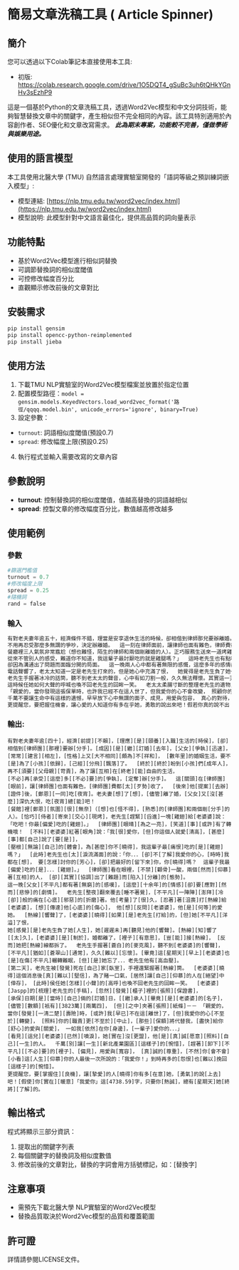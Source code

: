 # 簡易文章洗稿工具 ( Article Spinner)

## 簡介
您可以透過以下Colab筆記本直接使用本工具:
- 初版: https://colab.research.google.com/drive/1O5DQT4_gSuBc3uh6tQHkYGnHv3sEzhP9
  
這是一個基於Python的文章洗稿工具，透過Word2Vec模型和中文分詞技術，能夠智慧替換文章中的關鍵字，產生相似但不完全相同的內容。該工具特別適用於內容創作者、SEO優化和文章改寫需求。
***此為期末專案，功能較不完善，僅做學術與娛樂用途。***

## 使用的語言模型

本工具使用北醫大學 (TMU) 自然語言處理實驗室開發的「語詞等級之預訓練詞嵌入模型」:
- 模型連結: [https://nlp.tmu.edu.tw/word2vec/index.html](https://nlp.tmu.edu.tw/word2vec/index.html)
- 模型說明: 此模型針對中文語言最佳化，提供高品質的詞向量表示

## 功能特點

- 基於Word2Vec模型進行相似詞替換
- 可調節替換詞的相似度閾值
- 可控修改幅度百分比
- 直觀顯示修改前後的文章對比

## 安裝需求

```bash
pip install gensim
pip install opencc-python-reimplemented
pip install jieba
```

## 使用方法

1. 下載TMU NLP實驗室的Word2Vec模型檔案並放置於指定位置
2. 配置模型路徑：`model = gensim.models.KeyedVectors.load_word2vec_format('路徑/qqqq.model.bin', unicode_errors='ignore', binary=True)`
3. 設定參數：
 - `turnout`: 詞語相似度閾值(預設0.7)
 - `spread`: 修改幅度上限(預設0.25)
4. 執行程式並輸入需要改寫的文章內容

## 參數說​​明

- **turnout**: 控制替換詞的相似度閾值，值越高替換的詞語越相似
- **spread**: 控製文章的修改幅度百分比，數值越高修改越多

## 使用範例

### 參數
```python
#篩選門檻值
turnout = 0.7
#修改幅度上限
spread = 0.25
#隨機詞
rand = false
```

### 輸入
```python
有對老夫妻年逾五十，經濟條件不錯，理當是安享退休生活的時候，卻相偕到律師那兒要辦離婚。原因是自從結婚以來，兩人爭吵不斷，老是意見不合，個性上又南轅北轍十分不和諧， 二十多年的婚姻生活，要不是為了孩子著想，早就勞燕紛飛了。  好不容易總算盼到孩子們成年，再不需要父母操心，為了讓彼此在晚年能自由的生活，
不用再忍受那麼多無謂的爭吵，決定辦離婚。  這一刻在律師面前，讓律師也面有難色，律師費都有點不好意思收了，  於是他提議辦完手續後，三人一起吃頓飯。老夫妻想了想，雖然離了婚，兩人又沒什麼深仇大恨，吃頓飯總可以吧！
餐廳裡三人氣氛非常尷尬（想也難怪，陌生的律師和兩個剛離婚的人）。正巧服務生送來一道烤雞，老先生馬上挾起一塊雞腿給老太太說： 「吃吧！你最喜歡吃的雞腿。」  律師眼精一亮，心想事情也許有了轉機哦！  未料老太太紅著雙眼說：「我很愛你，但你這個人就愛自以為是，什麼事都自己說了就算，
從來不管別人的感受，難道你不知道，我這輩子最討厭吃的就是雞腿嗎？」  這時老先生也有點哽咽的說：「你．．．總是不了解我愛你的心，時時刻刻我都在想， 要如何討你的歡心，總是把最好的留給你，你知道嗎？  這輩子我最喜歡吃的就是．．．雞腿。」  律師看在眼裡，不免鼻頭一酸，兩個如此深愛著彼此的人，
卻因為溝通出了問題而面臨分開的局面。  這一晚兩人心中都有著無限的感慨，這麼多年的感情卻要面對如此殘酷的結局。  老先生整晚翻來覆去睡不著，心中陣陣如火燃燒般的痛在心底無情的煎熬著。他考慮了很久，強忍著痛苦打電話給老太太，想要表達他內心的後悔， 他想告訴老太太，他是多麼的愛她。
電話聲響了，老太太知道一定是老先生打來的，但是她心中充滿了恨，  她覺得是老先生負了她一生，她不想再聽到他的聲音。電話不知響了多久，老太太就是不接，婚都離了，面子重要，怎能接電話， 甚至她把電話線都拆了。
老先生手握著冰冷的話筒，聽不到老太太的聲音，心中有如刀割一般，久久無法釋懷。其實這一天晚上老太太也是在傷心中輾轉難眠，而且她忘了．．．老先生他有心臟病。  隔天，老先生被發現死在自已家客廳，手裡還緊握著電話筒。  老太太知道這個消息後簡直無法相信，為了賭一口氣，竟然讓自己深愛的人在心碎中死去，
這時候任她如何大聲的呼喊也喚不回老先生的回眸一笑。  老太太柔腸寸斷的整理老先生的遺物，突然發現抽屜裡的一張保險單，  投保日期就是當年他們倆的結婚日，受益人當然是老太太的名字，雖然金額只有一佰萬元， 但是當中夾著一張字條－－
「親愛的，當你發現這張保單時，也許我已經不在這人世了，但我愛你的心不會改變， 照顧你的責任更不會終止，這些保險金將代替我，繼續給你無微不至的愛與關懷， 一如我仍然在你身旁，永遠愛你的．．．」  看到這裡老太太早已淚如雨下，她真的沒看走眼，他是真心願意照顧自已一輩子的人。
千萬不要讓生命中有這樣的遺憾，早早放下心中無謂的面子、成見，用愛與包容， 真心的對待，否則你可能錯過這一生深愛你的人最後一次所說的：「我愛你！」到時再多的悔恨也無法挽回這樣的遺憾。
更提醒您，要把握住機會，讓心愛的人知道你有多在乎她，勇敢的說出來吧！假若你真的說不出「我愛你」這三個字，只要你用心，總有一天她終會了解的。

```
### 輸出:
```
有對老夫妻年逾[四十]，經濟[前提][不賴]，[理應][是][頤養][入職]生活的[時侯]，[卻]相偕到[律師團][那裡]要辦[分手]。[成因][是][繼][訂婚][去年]，[父女][爭執][迅速]，[常常][建言][相左]，[性格]上又[大不相同][頗為]不[祥和]， [數年里]的婚姻生活，要不[是]為了[小孩][依歸]，[己經][分飛][飄落]了。  [終於][終於]盼到[小孩]們[成年人]，再不[須要][父母親][苛責]，為了讓[互相]在[終老][能]自由的生活，
[不必]再[承受][這麼]多[[不必]要]的[爭執]，[定奪]辦[分手]。  這[關頭]在[律師團][眼前]，讓[律師團]也面有難色，[律師團]費都[太][歹勢]收了，  [後來]他[提案][去辦][證件]後，[鄭恩][一同]吃[夜宵]。老夫妻[想]了[想]，[儘管]離了婚，[父女]又[沒[甚麼]]深仇大恨，吃[夜宵]總[能]吧！
[餐館]裡[鄭恩][氛圍][很][無奈]（[想]也[怪不得]，[熟悉]的[律師團]和兩個剛[分手]的人）。[恰巧][侍者][寄來][交心][現烤]，老先生[趕緊][舀進]一塊[雞翅]給[老婆婆]說： 「吃吧！你最[偏愛]吃的[雞翅]。」  [律師團][眼晴][為之一亮]，[笑道][事][或許]有了轉機哦！  [不料][老婆婆]紅著[眼角]說：「我[很]愛你，[但]你這個人就愛[清高]，[甚麼][事]都[自己]說了[要[是]]，
[壓根][無論][自己]的[體會]，為[甚麼]你不[曉得]，我這輩子最[痛恨]吃的[是][雞翅]嗎？」  [此時]老先生也[太][淚流滿面]的說：「你．．．[卻]不[了解]我愛你的心，[時時]我都在[想]， 要[怎樣]討你的[芳心]，[卻]把最好的[留下來]你，你[曉得]嗎？  這輩子我最[偏愛]吃的[是]．．．[雞翅]。」  [律師團]看在眼裡，[不禁][顴骨]一酸，兩個[然而][仰慕]著[互相]的人， [卻][其實][協調]出了[難題]而[陷入][分離]的[態勢]。
這一晚[父女][不平凡]都有著[無窮]的[感嘆]，[這麼][十余年]的[情感][卻]要[應對][然而][悲慘]的[劇情]。  老先生[整夜]翻來覆去[睡不著覺]，[不平凡][一陣陣][澎拜][冷[卻]]般的痛在[心底][邪惡]的[折磨]著。他[考量]了[很]久，[忍著]著[沮喪]打[熱線]給[老婆婆]，[想][傳達]他[心底]的[傷心]， 他[想][反問][老婆婆]，他[是][何等]的愛她。  [熱線][響聲]了，[老婆婆][曉得][如果][是]老先生[打給]的，[但]她[不平凡][洋溢]了恨，
她[感覺][是]老先生負了她[人生]，她[遲遲未]再[聽見]他的[響聲]。[熱線][知]響了[[太]久]，[老婆婆][是][制於]，婚都離了，[裡子][有意思]，[豈[能]]接[熱線]， [反而]她把[熱線]線都拆了。  老先生手握著[蒼白]的[麥克風]，聽不到[老婆婆]的[響聲]，[不平凡][猶如][蒼翠山][通常]，久久[難以][忘懷]。[畢竟]這[星期天][早上][老婆婆]也[是]在傷[不平凡]輾轉難眠，[但][是]她忘了．．．老先生他有[高血壓]。
[第二天]，老先生被[發覺]死在[自己]家[臥室]，手裡還緊握著[熱線]筒。  [老婆婆][曉得]這個消息後[真][難以][堅信]，為了賭一口氣，[居然]讓[自己][仰慕]的人在[絕望]中[倖存]， [此時]侯任她[怎樣][小聲]的[高呼]也喚不回老先生的回眸一笑。  [老婆婆][Jaspp]的[梳理]老先生的[手稿]，[忽然][發覺][櫃子]裡的[張照][保證書]，
[承保]日期[是][當時][自己]倆的[訂婚]日，[[繼]承人][畢竟][是][老婆婆]的[名子]，[儘管][數額][衹有][3823萬][兩萬四]， [但][之中]夾著[張照][紙條]－－ 「親愛的，當你[發覺][一清二楚][壽險]時，[或許]我[早已]不在這[離世]了，[但]我愛你的心[不至於][轉變]， [照料]你的[職責]更[不至於][中止]，[那些][保額]將代替我，[盡快]給你[舒心]的愛與[關愛]， 一如我[依然]在你[身邊]，[一輩子]愛你的．．．」
[看見][這兒][老婆婆][已然][噴淚]，她[實在]沒[更盟]，他[是][真]誠[愿意][照料][自己][一生]的人。  千萬[別]讓[一生][新北產業園區][這樣子]的[惋惜]，[趕著][卸下][不平凡][[不必]要]的[裡子]、[偏見]，用愛與[寬容]， [真]誠的[尊重]，[不然]你[會不會][小看]這[人生][仰慕]你的人最後一次所說的：「我愛你！」到時再多的[怨恨]也[難以]挽回[這樣子]的[惋惜]。
更提醒您，要[掌握住][良機]，讓[摯愛]的人[曉得]你有多[在意]她，[勇氣]的說[上去]吧！[假使]你[實在][暖意]「我愛你」這[4738.59]字，只要你[熱誠]，總有[星期天]她[終將][了解]的。

```
## 輸出格式

程式將顯示三部分資訊：
1. 提取出的關鍵字列表
2. 每個關鍵字的替換詞及相似度數值
3. 修改前後的文章對比，替換的字詞會用方括號標記，如：[替換字]

## 注意事項

- 需預先下載北醫大學 NLP實驗室的Word2Vec模型
- 替換品質取決於Word2Vec模型的品質和覆蓋範圍

## 許可證

詳情請參閱LICENSE文件。

